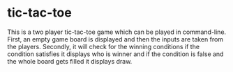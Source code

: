 # tic-tac-toe

This is a two player tic-tac-toe game which can be played in command-line. First, an empty game board is displayed and then the inputs are taken from the players. Secondly, it will check for the winning conditions if the condition satisfies it displays who is winner and if the condition is false and the whole board gets filled it displays draw.
